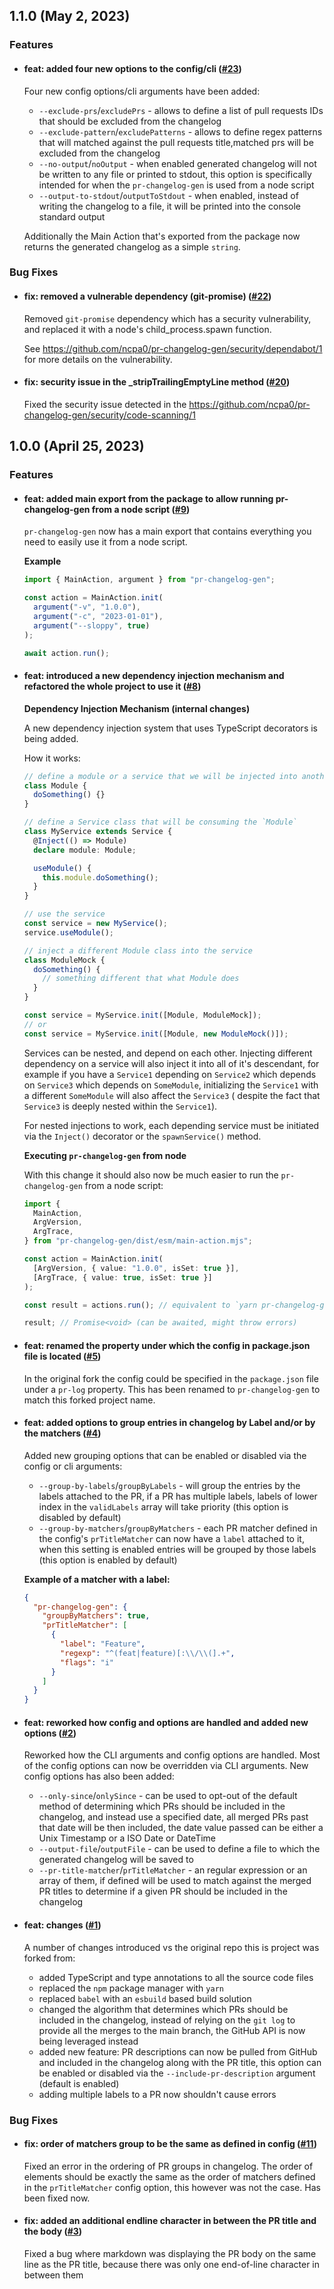 ## 1.1.0 (May 2, 2023)

### Features

- #### feat: added four new options to the config/cli ([#23](https://github.com/ncpa0/pr-changelog-gen/pull/23))

  Four new config options/cli arguments have been added:

  - `--exclude-prs`/`excludePrs` - allows to define a list of pull requests IDs that should be excluded from the changelog
  - `--exclude-pattern`/`excludePatterns` - allows to define regex patterns that will matched against the pull requests title,matched prs will be excluded from the changelog
  - `--no-output`/`noOutput` - when enabled generated changelog will not be written to any file or printed to stdout, this option is specifically intended for when the `pr-changelog-gen` is used from a node script
  - `--output-to-stdout`/`outputToStdout` - when enabled, instead of writing the changelog to a file, it will be printed into the console standard output

  Additionally the Main Action that's exported from the package now returns the generated changelog as a simple `string`.

### Bug Fixes

- #### fix: removed a vulnerable dependency (git-promise) ([#22](https://github.com/ncpa0/pr-changelog-gen/pull/22))

  Removed `git-promise` dependency which has a security vulnerability, and replaced it with a node's child_process.spawn function.

  See https://github.com/ncpa0/pr-changelog-gen/security/dependabot/1 for more details on the vulnerability.

- #### fix: security issue in the \_stripTrailingEmptyLine method ([#20](https://github.com/ncpa0/pr-changelog-gen/pull/20))

  Fixed the security issue detected in the https://github.com/ncpa0/pr-changelog-gen/security/code-scanning/1

## 1.0.0 (April 25, 2023)

### Features

- #### feat: added main export from the package to allow running pr-changelog-gen from a node script ([#9](https://github.com/ncpa0cpl/pr-changelog-gen/pull/9))

  `pr-changelog-gen` now has a main export that contains everything you need to easily use it from a node script.

  **Example**

  ```ts
  import { MainAction, argument } from "pr-changelog-gen";

  const action = MainAction.init(
    argument("-v", "1.0.0"),
    argument("-c", "2023-01-01"),
    argument("--sloppy", true)
  );

  await action.run();
  ```

- #### feat: introduced a new dependency injection mechanism and refactored the whole project to use it ([#8](https://github.com/ncpa0cpl/pr-changelog-gen/pull/8))

  **Dependency Injection Mechanism (internal changes)**

  A new dependency injection system that uses TypeScript decorators is being added.

  How it works:

  ```ts
  // define a module or a service that we will be injected into another service
  class Module {
    doSomething() {}
  }

  // define a Service class that will be consuming the `Module`
  class MyService extends Service {
    @Inject(() => Module)
    declare module: Module;

    useModule() {
      this.module.doSomething();
    }
  }

  // use the service
  const service = new MyService();
  service.useModule();

  // inject a different Module class into the service
  class ModuleMock {
    doSomething() {
      // something different that what Module does
    }
  }

  const service = MyService.init([Module, ModuleMock]);
  // or
  const service = MyService.init([Module, new ModuleMock()]);
  ```

  Services can be nested, and depend on each other. Injecting different dependency on a service will also inject it into all of it's descendant, for example if you have a `Service1` depending on `Service2` which depends on `Service3` which depends on `SomeModule`, initializing the `Service1` with a different `SomeModule` will also affect the `Service3` ( despite the fact that `Service3` is deeply nested within the `Service1`).

  For nested injections to work, each depending service must be initiated via the `Inject()` decorator or the `spawnService()` method.

  **Executing `pr-changelog-gen` from node**

  With this change it should also now be much easier to run the `pr-changelog-gen` from a node script:

  ```ts
  import {
    MainAction,
    ArgVersion,
    ArgTrace,
  } from "pr-changelog-gen/dist/esm/main-action.mjs";

  const action = MainAction.init(
    [ArgVersion, { value: "1.0.0", isSet: true }],
    [ArgTrace, { value: true, isSet: true }]
  );

  const result = actions.run(); // equivalent to `yarn pr-changelog-gen -v 1.0.0 --trace`

  result; // Promise<void> (can be awaited, might throw errors)
  ```

- #### feat: renamed the property under which the config in package.json file is located ([#5](https://github.com/ncpa0cpl/pr-changelog-gen/pull/5))

  In the original fork the config could be specified in the `package.json` file under a `pr-log` property. This has been renamed to `pr-changelog-gen` to match this forked project name.

- #### feat: added options to group entries in changelog by Label and/or by the matchers ([#4](https://github.com/ncpa0cpl/pr-changelog-gen/pull/4))

  Added new grouping options that can be enabled or disabled via the config or cli arguments:

  - `--group-by-labels`/`groupByLabels` - will group the entries by the labels attached to the PR, if a PR has multiple labels, labels of lower index in the `validLabels` array will take priority (this option is disabled by default)
  - `--group-by-matchers`/`groupByMatchers` - each PR matcher defined in the config's `prTitleMatcher` can now have a `label` attached to it, when this setting is enabled entries will be grouped by those labels (this option is enabled by default)

  **Example of a matcher with a label:**

  ```json
  {
    "pr-changelog-gen": {
      "groupByMatchers": true,
      "prTitleMatcher": [
        {
          "label": "Feature",
          "regexp": "^(feat|feature)[:\\/\\(].+",
          "flags": "i"
        }
      ]
    }
  }
  ```

- #### feat: reworked how config and options are handled and added new options ([#2](https://github.com/ncpa0cpl/pr-changelog-gen/pull/2))

  Reworked how the CLI arguments and config options are handled. Most of the config options can now be overridden via CLI arguments. New config options has also been added:

  - `--only-since`/`onlySince` - can be used to opt-out of the default method of determining which PRs should be included in the changelog, and instead use a specified date, all merged PRs past that date will be then included, the date value passed can be either a Unix Timestamp or a ISO Date or DateTime
  - `--output-file`/`outputFile` - can be used to define a file to which the generated changelog will be saved to
  - `--pr-title-matcher`/`prTitleMatcher` - an regular expression or an array of them, if defined will be used to match against the merged PR titles to determine if a given PR should be included in the changelog

- #### feat: changes ([#1](https://github.com/ncpa0cpl/pr-changelog-gen/pull/1))

  A number of changes introduced vs the original repo this is project was forked from:

  - added TypeScript and type annotations to all the source code files
  - replaced the `npm` package manager with `yarn`
  - replaced `babel` with an `esbuild` based build solution
  - changed the algorithm that determines which PRs should be included in the changelog, instead of relying on the `git log` to provide all the merges to the main branch, the GitHub API is now being leveraged instead
  - added new feature: PR descriptions can now be pulled from GitHub and included in the changelog along with the PR title, this option can be enabled or disabled via the `--include-pr-description` argument (default is enabled)
  - adding multiple labels to a PR now shouldn't cause errors

### Bug Fixes

- #### fix: order of matchers group to be the same as defined in config ([#11](https://github.com/ncpa0cpl/pr-changelog-gen/pull/11))

  Fixed an error in the ordering of PR groups in changelog. The order of elements should be exactly the same as the order of matchers defined in the `prTitleMatcher` config option, this however was not the case. Has been fixed now.

- #### fix: added an additional endline character in between the PR title and the body ([#3](https://github.com/ncpa0cpl/pr-changelog-gen/pull/3))

  Fixed a bug where markdown was displaying the PR body on the same line as the PR title, because there was only one end-of-line character in between them

